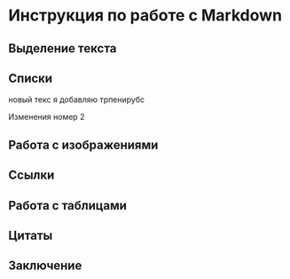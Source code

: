 # Инструкция по работе с Markdown


## Выделение текста



## Списки
новый текс я добавляю
трпенирубс

Изменения номер 2
## Работа с изображениями


## Ссылки


## Работа с таблицами


## Цитаты


## Заключение
